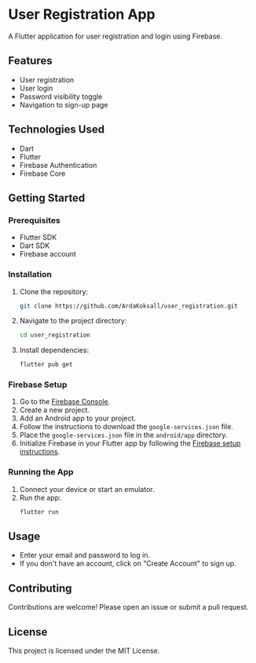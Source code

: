 # User Registration App

A Flutter application for user registration and login using Firebase.

## Features

- User registration
- User login
- Password visibility toggle
- Navigation to sign-up page

## Technologies Used

- Dart
- Flutter
- Firebase Authentication
- Firebase Core

## Getting Started

### Prerequisites

- Flutter SDK
- Dart SDK
- Firebase account

### Installation

1. Clone the repository:
    ```sh
    git clone https://github.com/ArdaKoksall/user_registration.git
    ```
2. Navigate to the project directory:
    ```sh
    cd user_registration
    ```
3. Install dependencies:
    ```sh
    flutter pub get
    ```

### Firebase Setup

1. Go to the [Firebase Console](https://console.firebase.google.com/).
2. Create a new project.
3. Add an Android app to your project.
4. Follow the instructions to download the `google-services.json` file.
5. Place the `google-services.json` file in the `android/app` directory.
6. Initialize Firebase in your Flutter app by following the [Firebase setup instructions](https://firebase.flutter.dev/docs/overview).

### Running the App

1. Connect your device or start an emulator.
2. Run the app:
    ```sh
    flutter run
    ```

## Usage

- Enter your email and password to log in.
- If you don't have an account, click on "Create Account" to sign up.

## Contributing

Contributions are welcome! Please open an issue or submit a pull request.

## License

This project is licensed under the MIT License.